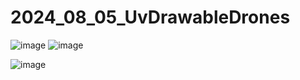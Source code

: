 # 2024_08_05_UvDrawableDrones

![image](https://github.com/user-attachments/assets/16ab08d4-08ce-4d9c-be75-04e1ff0c6a21)
![image](https://github.com/user-attachments/assets/bc63ded4-28a3-4130-a5f3-2b78822ac5f2)

![image](https://github.com/user-attachments/assets/2c4c53d6-50b7-4f55-8ef9-a8ccf149418d)
